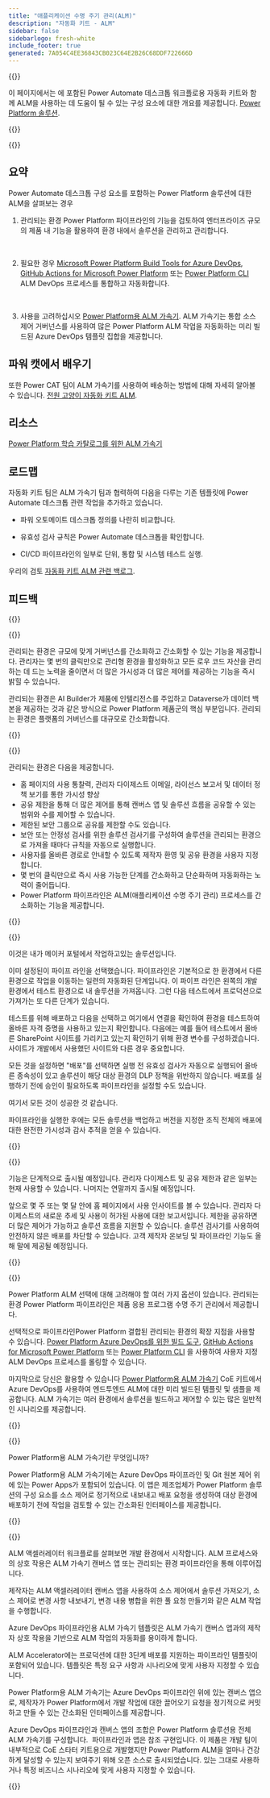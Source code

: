 ```yaml
---
title: "애플리케이션 수명 주기 관리(ALM)"
description: "자동화 키트 - ALM"
sidebar: false
sidebarlogo: fresh-white
include_footer: true
generated: 7A054C4EE36843CB023C64E2B26C68DDF722666D
---
```


{{<slideStyles>}}

<div class="optional">

이 페이지에서는 에 포함된 Power Automate 데스크톱 워크플로용 자동화 키트와 함께 ALM을 사용하는 데 도움이 될 수 있는 구성 요소에 대한 개요를 제공합니다. [Power Platform 솔루션](https://learn.microsoft.com/power-platform/alm/solution-concepts-alm).

</div>

{{<presentation slides="1,2,3,4,5,6,7">}}

<div class="optional">

{{<presentationStyles>}}

## 요약

Power Automate 데스크톱 구성 요소를 포함하는 Power Platform 솔루션에 대한 ALM을 살펴보는 경우

1. 관리되는 환경 Power Platform 파이프라인의 기능을 검토하여 엔터프라이즈 규모의 제품 내 기능을 활용하여 환경 내에서 솔루션을 관리하고 관리합니다.

<br/>

2. 필요한 경우 [Microsoft Power Platform Build Tools for Azure DevOps](https://learn.microsoft.com/power-platform/alm/devops-build-tools), [GitHub Actions for Microsoft Power Platform](https://learn.microsoft.com/power-platform/alm/devops-github-actions) 또는 [Power Platform CLI](https://learn.microsoft.com/power-platform/developer/cli/introduction) ALM DevOps 프로세스를 통합하고 자동화합니다.

<br/>

3. 사용을 고려하십시오 [Power Platform용 ALM 가속기](https://learn.microsoft.com/power-platform/guidance/coe/almacceleratorpowerplatform-components). ALM 가속기는 통합 소스 제어 거버넌스를 사용하여 많은 Power Platform ALM 작업을 자동화하는 미리 빌드된 Azure DevOps 템플릿 집합을 제공합니다.

## 파워 캣에서 배우기

또한 Power CAT 팀이 ALM 가속기를 사용하여 배송하는 방법에 대해 자세히 알아볼 수 있습니다. [전원 고양이 자동화 키트 ALM](/ko/features/alm/powercat).

## 리소스

[Power Platform 학습 카탈로그를 위한 ALM 가속기](https://learn.microsoft.com/power-platform/guidance/coe/almacceleratorpowerplatform-learningcatalog)

## 로드맵

자동화 키트 팀은 ALM 가속기 팀과 협력하여 다음을 다루는 기존 템플릿에 Power Automate 데스크톱 관련 작업을 추가하고 있습니다.

- 파워 오토메이트 데스크톱 정의를 나란히 비교합니다.

- 유효성 검사 규칙은 Power Automate 데스크톱을 확인합니다.

- CI/CD 파이프라인의 일부로 단위, 통합 및 시스템 테스트 실행.

우리의 검토 [자동화 키트 ALM 관련 백로그](https://github.com/microsoft/powercat-automation-kit/issues?q=is%3Aissue+is%3Aopen+label%3Aalm).

## 피드백

{{<questions name="/content/ko/features/alm.json" completed="피드백을 제공해 주셔서 감사합니다." showNavigationButtons="false" locale="ko">}}

</div>

{{<slide  id="slide1" audio="features/alm/managed-environments-overview.mp3" description="Managed Environments Overview" image="features/alm/managed-environments-overview.svg" >}}

관리되는 환경은 규모에 맞게 거버넌스를 간소화하고 간소화할 수 있는 기능을 제공합니다. 관리자는 몇 번의 클릭만으로 관리형 환경을 활성화하고 모든 로우 코드 자산을 관리하는 데 드는 노력을 줄이면서 더 많은 가시성과 더 많은 제어를 제공하는 기능을 즉시 밝힐 수 있습니다.

관리되는 환경은 AI Builder가 제품에 인텔리전스를 주입하고 Dataverse가 데이터 백본을 제공하는 것과 같은 방식으로 Power Platform 제품군의 핵심 부분입니다. 관리되는 환경은 플랫폼의 거버넌스를 대규모로 간소화합니다.

{{</slide>}}

{{<slide  id="slide2" audio="features/alm/managed-environments-features.mp3" description="Managed Environments Features" image="features/alm/managed-environments-features.svg" >}}

관리되는 환경은 다음을 제공합니다.

- 홈 페이지의 사용 통찰력, 관리자 다이제스트 이메일, 라이선스 보고서 및 데이터 정책 보기를 통한 가시성 향상
- 공유 제한을 통해 더 많은 제어를 통해 캔버스 앱 및 솔루션 흐름을 공유할 수 있는 범위와 수를 제어할 수 있습니다.
- 제한된 보안 그룹으로 공유를 제한할 수도 있습니다.
- 보안 또는 안정성 검사를 위한 솔루션 검사기를 구성하여 솔루션을 관리되는 환경으로 가져올 때마다 규칙을 자동으로 실행합니다.
- 사용자를 올바른 경로로 안내할 수 있도록 제작자 환영 및 공유 환경을 사용자 지정합니다.
- 몇 번의 클릭만으로 즉시 사용 가능한 단계를 간소화하고 단순화하며 자동화하는 노력이 줄어듭니다. 
- Power Platform 파이프라인은 ALM(애플리케이션 수명 주기 관리) 프로세스를 간소화하는 기능을 제공합니다.

{{</slide>}}

{{<slide  id="slide3" cdnVideo="features/alm/managed-environments-power-platform-pipelines-demo.mp4" description="Power Platform Pipelines Demo" >}}

이것은 내가 메이커 포털에서 작업하고있는 솔루션입니다.

이미 설정된이 파이프 라인을 선택했습니다. 파이프라인은 기본적으로 한 환경에서 다른 환경으로 작업을 이동하는 일련의 자동화된 단계입니다. 이 파이프 라인은 왼쪽의 개발 환경에서 테스트 환경으로 내 솔루션을 가져옵니다. 그런 다음 테스트에서 프로덕션으로 가져가는 또 다른 단계가 있습니다.

테스트를 위해 배포하고 다음을 선택하고 여기에서 연결을 확인하여 환경을 테스트하여 올바른 자격 증명을 사용하고 있는지 확인합니다. 다음에는 예를 들어 테스트에서 올바른 SharePoint 사이트를 가리키고 있는지 확인하기 위해 환경 변수를 구성하겠습니다. 사이트가 개발에서 사용했던 사이트와 다른 경우 중요합니다. 

모든 것을 설정하면 "배포"를 선택하면 실행 전 유효성 검사가 자동으로 실행되어 올바른 종속성이 있고 솔루션이 해당 대상 환경의 DLP 정책을 위반하지 않습니다. 배포를 실행하기 전에 승인이 필요하도록 파이프라인을 설정할 수도 있습니다. 

여기서 모든 것이 성공한 것 같습니다.

파이프라인을 실행한 후에는 모든 솔루션을 백업하고 버전을 지정한 조직 전체의 배포에 대한 완전한 가시성과 감사 추적을 얻을 수 있습니다.

{{</slide>}}

{{<slide  id="slide4" audio="features/alm/managed-environments-feature-availability.mp3?v=1" description="Managed Environments Availability" image="features/alm/managed-environments-feature-availability.svg?v=1" >}}

기능은 단계적으로 출시될 예정입니다. 관리자 다이제스트 및 공유 제한과 같은 일부는 현재 사용할 수 있습니다. 나머지는 연말까지 출시될 예정입니다.

앞으로 몇 주 또는 몇 달 안에 홈 페이지에서 사용 인사이트를 볼 수 있습니다. 관리자 다이제스트의 새로운 추세 및 사용이 허가된 사용에 대한 보고서입니다. 제한을 공유하면 더 많은 제어가 가능하고 솔루션 흐름을 지원할 수 있습니다. 솔루션 검사기를 사용하여 안전하지 않은 배포를 차단할 수 있습니다. 고객 제작자 온보딩 및 파이프라인 기능도 올해 말에 제공될 예정입니다.

{{</slide>}}

{{<slide  id="slide5" audio="features/alm/pipeline-extensibility.mp3?v=1" description="Pipeline Extensibility" image="features/alm/pipeline-extensibility.svg?v=1" >}}

Power Platform ALM 선택에 대해 고려해야 할 여러 가지 옵션이 있습니다. 관리되는 환경 Power Platform 파이프라인은 제품 응용 프로그램 수명 주기 관리에서 제공합니다.

선택적으로 파이프라인Power Platform 결합된 관리되는 환경의 확장 지점을 사용할 수 있습니다. [Power Platform Azure DevOps를 위한 빌드 도구](https://learn.microsoft.com/power-platform/alm/devops-build-tools), [GitHub Actions for Microsoft Power Platform](https://learn.microsoft.com/power-platform/alm/devops-github-actions) 또는 [Power Platform CLI](https://learn.microsoft.com/en-us/power-platform/developer/cli/introduction) 을 사용하여 사용자 지정 ALM DevOps 프로세스를 롤링할 수 있습니다.

마지막으로 당신은 활용할 수 있습니다 [Power Platform용 ALM 가속기](https://learn.microsoft.com/power-platform/guidance/coe/almacceleratorpowerplatform-learningcatalog) CoE 키트에서 Azure DevOps를 사용하여 엔드투엔드 ALM에 대한 미리 빌드된 템플릿 및 샘플을 제공합니다. ALM 가속기는 여러 환경에서 솔루션을 빌드하고 제어할 수 있는 많은 일반적인 시나리오를 제공합니다.

{{</slide>}}

{{<slide  id="slide6" audio="features/alm/alm-accelerator-for-power-platform-overview.mp3?v=1" description="ALM Accelerator for Power Platform Overview" image="features/alm/alm-accelerator-for-power-platform-overview.svg?v=1" >}}

Power Platform용 ALM 가속기란 무엇입니까?

Power Platform용 ALM 가속기에는 Azure DevOps 파이프라인 및 Git 원본 제어 위에 있는 Power Apps가 포함되어 있습니다. 이 앱은 제조업체가 Power Platform 솔루션의 구성 요소를 소스 제어로 정기적으로 내보내고 배포 요청을 생성하여 대상 환경에 배포하기 전에 작업을 검토할 수 있는 간소화된 인터페이스를 제공합니다.

{{</slide>}}

{{<slide  id="slide7" audio="features/alm/alm-accelerator-for-power-platform-workflow.mp3?v=1" description="ALM Accelerator for Power Platform Workflow" image="features/alm/alm-accelerator-for-power-platform-workflow.svg?v=1" >}}

ALM 액셀러레이터 워크플로를 살펴보면 개발 환경에서 시작합니다. ALM 프로세스와의 상호 작용은 ALM 가속기 캔버스 앱 또는 관리되는 환경 파이프라인을 통해 이루어집니다.

제작자는 ALM 액셀러레이터 캔버스 앱을 사용하여 소스 제어에서 솔루션 가져오기, 소스 제어로 변경 사항 내보내기, 변경 내용 병합을 위한 풀 요청 만들기와 같은 ALM 작업을 수행합니다.

Azure DevOps 파이프라인용 ALM 가속기 템플릿은 ALM 가속기 캔버스 앱과의 제작자 상호 작용을 기반으로 ALM 작업의 자동화를 용이하게 합니다.

ALM Accelerator에는 프로덕션에 대한 3단계 배포를 지원하는 파이프라인 템플릿이 포함되어 있습니다.
템플릿은 특정 요구 사항과 시나리오에 맞게 사용자 지정할 수 있습니다.

Power Platform용 ALM 가속기는 Azure DevOps 파이프라인 위에 있는 캔버스 앱으로, 제작자가 Power Platform에서 개발 작업에 대한 끌어오기 요청을 정기적으로 커밋하고 만들 수 있는 간소화된 인터페이스를 제공합니다. 

Azure DevOps 파이프라인과 캔버스 앱의 조합은 Power Platform 솔루션용 전체 ALM 가속기를 구성합니다. 
파이프라인과 앱은 참조 구현입니다. 이 제품은 개발 팀이 내부적으로 CoE 스타터 키트용으로 개발했지만 Power Platform ALM을 얼마나 건강하게 달성할 수 있는지 보여주기 위해 오픈 소스로 출시되었습니다. 있는 그대로 사용하거나 특정 비즈니스 시나리오에 맞게 사용자 지정할 수 있습니다.

{{</slide>}}

